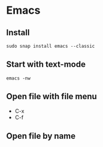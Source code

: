 # Emacs

## Install
```
sudo snap install emacs --classic
```
## Start with text-mode
```
emacs -nw
```
## Open file with file menu
* C-x
* C-f

## Open file by name
